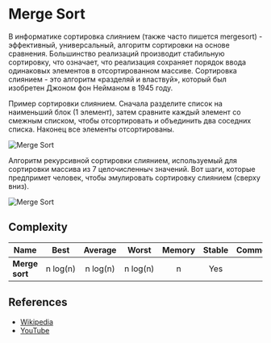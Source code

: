 # Merge Sort

В информатике сортировка слиянием (также часто пишется
mergesort) - эффективный, универсальный,
алгоритм сортировки на основе сравнения. Большинство реализаций
производит стабильную сортировку, что означает, что реализация
сохраняет порядок ввода одинаковых элементов в отсортированном
массиве. Сортировка слиянием - это алгоритм «разделяй и властвуй», который
был изобретен Джоном фон Нейманом в 1945 году.

Пример сортировки слиянием. Сначала разделите список на
наименьший блок (1 элемент), затем сравните каждый
элемент со смежным списком, чтобы отсортировать и объединить
два соседних списка. Наконец все элементы отсортированы. 

![Merge Sort](https://upload.wikimedia.org/wikipedia/commons/c/cc/Merge-sort-example-300px.gif)

Алгоритм рекурсивной сортировки слиянием, используемый для сортировки массива из 7
целочисленныч значений. Вот шаги, которые предпримет человек, чтобы
эмулировать сортировку слиянием (сверху вниз).

![Merge Sort](https://upload.wikimedia.org/wikipedia/commons/e/e6/Merge_sort_algorithm_diagram.svg)

## Complexity

| Name                  | Best            | Average             | Worst               | Memory    | Stable    | Comments  |
| --------------------- | :-------------: | :-----------------: | :-----------------: | :-------: | :-------: | :-------- |
| **Merge sort**        | n&nbsp;log(n)   | n&nbsp;log(n)       | n&nbsp;log(n)       | n         | Yes       |           |

## References

- [Wikipedia](https://en.wikipedia.org/wiki/Merge_sort)
- [YouTube](https://www.youtube.com/watch?v=KF2j-9iSf4Q&index=27&list=PLLXdhg_r2hKA7DPDsunoDZ-Z769jWn4R8)